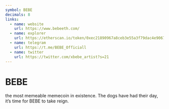 ```yaml
---
symbol: BEBE
decimals: 8
links:
  - name: website
    url: https://www.bebeeth.com/
  - name: explorer
    url: https://etherscan.io/token/0xec21890967a8ceb3e55a3f79dac4e90673ba3c2e
  - name: telegram
    url: https://t.me/BEBE_Officiall
  - name: twitter
    url: https://twitter.com/xbebe_artist?s=21
---
```


# BEBE

the most memeable memecoin in existence. The dogs have had their day, it’s time for BEBE to take reign.
